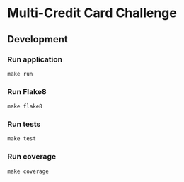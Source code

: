 # Multi-Credit Card Challenge

## Development

### Run application
```
make run
```

### Run Flake8
```
make flake8
```

### Run tests
```
make test
```

### Run coverage
```
make coverage
```
